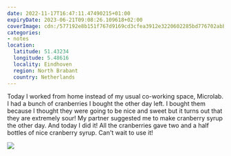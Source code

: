```yaml
---
date: 2022-11-17T16:47:11.47490215+01:00
expiryDate: 2023-06-21T09:08:26.109618+02:00
coverImage: cdn:/577192e8b151f767d9169cd3cfea3912e3220602285bd776702abb4fbe2097a9
categories:
- notes
location:
  latitude: 51.43234
  longitude: 5.48616
  locality: Eindhoven
  region: North Brabant
  country: Netherlands
---
```


Today I worked from home instead of my usual co-working space, Microlab. I had a bunch of cranberries I bought the other day left. I bought them because I thought they were going to be nice and sweet but it turns out that they are extremely sour! My partner suggested me to make cranberry syrup the other day. And today I did it! All the cranberries gave two and a half bottles of nice cranberry syrup. Can't wait to use it!

![](cdn:/577192e8b151f767d9169cd3cfea3912e3220602285bd776702abb4fbe2097a9?class=fw)
